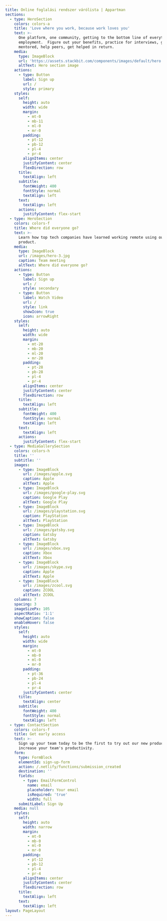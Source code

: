 ```yaml
---
title: Online foglalási rendszer várólista | Appartman
sections:
  - type: HeroSection
    colors: colors-a
    title: 'Love where you work, because work loves you'
    text: >-
      One platform, one community, getting to the bottom line of everything
      employment.  Figure out your benefits, practice for interviews, get
      mentored, help peers, get helped in return.
    media:
      type: ImageBlock
      url: 'https://assets.stackbit.com/components/images/default/hero.png'
      altText: Hero section image
    actions:
      - type: Button
        label: Sign up
        url: /
        style: primary
    styles:
      self:
        height: auto
        width: wide
        margin:
          - mt-0
          - mb-11
          - ml-0
          - mr-0
        padding:
          - pt-12
          - pb-12
          - pl-4
          - pr-4
        alignItems: center
        justifyContent: center
        flexDirection: row
      title:
        textAlign: left
      subtitle:
        fontWeight: 400
        fontStyle: normal
        textAlign: left
      text:
        textAlign: left
      actions:
        justifyContent: flex-start
  - type: HeroSection
    colors: colors-f
    title: Where did everyone go?
    text: >-
      Learn how top tech companies have learned working remote using our
      product.
    media:
      type: ImageBlock
      url: /images/hero-3.jpg
      caption: Team meeting
      altText: Where did everyone go?
    actions:
      - type: Button
        label: Sign up
        url: /
        style: secondary
      - type: Button
        label: Watch Video
        url: /
        style: link
        showIcon: true
        icon: arrowRight
    styles:
      self:
        height: auto
        width: wide
        margin:
          - mt-20
          - mb-20
          - ml-20
          - mr-20
        padding:
          - pt-28
          - pb-28
          - pl-4
          - pr-4
        alignItems: center
        justifyContent: center
        flexDirection: row
      title:
        textAlign: left
      subtitle:
        fontWeight: 400
        fontStyle: normal
        textAlign: left
      text:
        textAlign: left
      actions:
        justifyContent: flex-start
  - type: MediaGallerySection
    colors: colors-h
    title: ''
    subtitle: ''
    images:
      - type: ImageBlock
        url: /images/apple.svg
        caption: Apple
        altText: Apple
      - type: ImageBlock
        url: /images/google-play.svg
        caption: Google Play
        altText: Google Play
      - type: ImageBlock
        url: /images/playstation.svg
        caption: PlayStation
        altText: PlayStation
      - type: ImageBlock
        url: /images/gatsby.svg
        caption: Gatsby
        altText: Gatsby
      - type: ImageBlock
        url: /images/xbox.svg
        caption: Xbox
        altText: Xbox
      - type: ImageBlock
        url: /images/skype.svg
        caption: Apple
        altText: Apple
      - type: ImageBlock
        url: /images/zcool.svg
        caption: ZCOOL
        altText: ZCOOL
    columns: 7
    spacing: 3
    imageSizePx: 105
    aspectRatio: '1:1'
    showCaption: false
    enableHover: false
    styles:
      self:
        height: auto
        width: wide
        margin:
          - mt-0
          - mb-0
          - ml-0
          - mr-0
        padding:
          - pt-36
          - pb-24
          - pl-4
          - pr-4
        justifyContent: center
      title:
        textAlign: center
      subtitle:
        fontWeight: 400
        fontStyle: normal
        textAlign: left
  - type: ContactSection
    colors: colors-f
    title: Get early access
    text: >-
      Sign up your team today to be the first to try out our new product to
      increase your team's productivity.
    form:
      type: FormBlock
      elementId: sign-up-form
      action: /.netlify/functions/submission_created
      destination: ''
      fields:
        - type: EmailFormControl
          name: email
          placeholder: Your email
          isRequired: 'true'
          width: full
      submitLabel: Sign Up
    media: null
    styles:
      self:
        height: auto
        width: narrow
        margin:
          - mt-0
          - mb-0
          - ml-0
          - mr-0
        padding:
          - pt-12
          - pb-12
          - pl-4
          - pr-4
        alignItems: center
        justifyContent: center
        flexDirection: row
      title:
        textAlign: left
      text:
        textAlign: left
layout: PageLayout
---
```

